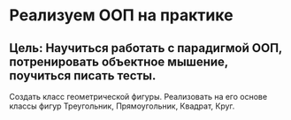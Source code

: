 # Реализуем ООП на практике
## Цель: Научиться работать с парадигмой ООП, потренировать объектное мышение, поучиться писать тесты.
Создать класс геометрической фигуры.
Реализовать на его основе классы фигур Треугольник, Прямоугольник, Квадрат, Круг.
